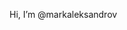 Hi, I’m @markaleksandrov

<!---
markaleksandrov/markaleksandrov is a ✨ special ✨ repository because its `README.md` (this file) appears on your GitHub profile.
You can click the Preview link to take a look at your changes.
--->
